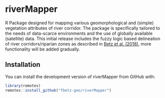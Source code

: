 
<!-- README.md is generated from README.Rmd. Please edit that file -->

# riverMapper

<!-- badges: start -->
<!-- badges: end -->

R Package designed for mapping various geomorphological and (simple)
vegetation attributes of river corridor. The package is specifically
tailored to the needs of data-scarce environments and the use of
globally available (satellite) data. This initial release includes the
fuzzy logic based delineation of river corridors/riparian zones as
described in [Betz et
al. (2018)](https://doi.org/10.1016/j.geomorph.2018.01.024), more
functionality will be added gradually.

## Installation

You can install the development version of riverMapper from GitHub with:

``` r
library(remotes)
remotes::install_github("fbetz-geo/riverMapper")
```
